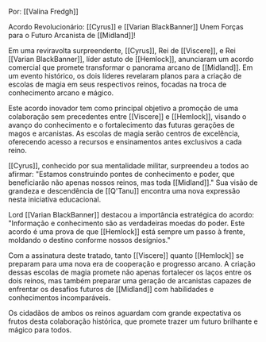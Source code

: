 Por: [[Valina Fredgh]]

Acordo Revolucionário: [[Cyrus]] e [[Varian BlackBanner]] Unem Forças para o Futuro Arcanista de [[Midland]]!

Em uma reviravolta surpreendente, [[Cyrus]], Rei de [[Viscere]], e Rei [[Varian BlackBanner]], líder astuto de [[Hemlock]], anunciaram um acordo comercial que promete transformar o panorama arcano de [[Midland]]. Em um evento histórico, os dois líderes revelaram planos para a criação de escolas de magia em seus respectivos reinos, focadas na troca de conhecimento arcano e mágico.

Este acordo inovador tem como principal objetivo a promoção de uma colaboração sem precedentes entre [[Viscere]] e [[Hemlock]], visando o avanço do conhecimento e o fortalecimento das futuras gerações de magos e arcanistas. As escolas de magia serão centros de excelência, oferecendo acesso a recursos e ensinamentos antes exclusivos a cada reino.

[[Cyrus]], conhecido por sua mentalidade militar, surpreendeu a todos ao afirmar: "Estamos construindo pontes de conhecimento e poder, que beneficiarão não apenas nossos reinos, mas toda [[Midland]]." Sua visão de grandeza e descendência de [[Q'Tanu]] encontra uma nova expressão nesta iniciativa educacional.

Lord [[Varian BlackBanner]] destacou a importância estratégica do acordo: "Informação e conhecimento são as verdadeiras moedas do poder. Este acordo é uma prova de que [[Hemlock]] está sempre um passo à frente, moldando o destino conforme nossos desígnios."

Com a assinatura deste tratado, tanto [[Viscere]] quanto [[Hemlock]] se preparam para uma nova era de cooperação e progresso arcano. A criação dessas escolas de magia promete não apenas fortalecer os laços entre os dois reinos, mas também preparar uma geração de arcanistas capazes de enfrentar os desafios futuros de [[Midland]] com habilidades e conhecimentos incomparáveis.

Os cidadãos de ambos os reinos aguardam com grande expectativa os frutos desta colaboração histórica, que promete trazer um futuro brilhante e mágico para todos.